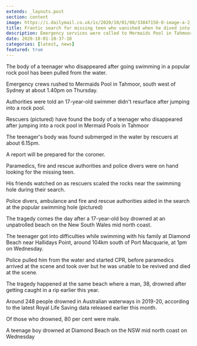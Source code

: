 ```yaml
---
extends: _layouts.post
section: content
image: https://i.dailymail.co.uk/1s/2020/10/01/08/33847150-0-image-a-2_1601537120813.jpg 
title: Frantic search for missing teen who vanished when he dived into a rock pool ends in tragedy 
description: Emergency services were called to Mermaids Pool in Tahmoor, south west of Sydney at about 1.40 on Thursday afternoon. 
date: 2020-10-01-10-37-10 
categories: [latest, news] 
featured: true 
--- 
```

The body of a teenager who disappeared after going swimming in a popular rock pool has been pulled from the water. 

Emergency crews rushed to Mermaids Pool in Tahmoor, south west of Sydney at about 1.40pm on Thursday.

Authorities were told an 17-year-old swimmer didn't resurface after jumping into a rock pool.

Rescuers (pictured) have found the body of a teenager who disappeared after jumping into a rock pool in Mermaid Pools in Tahmoor 

The teenager's body was found submerged in the water by rescuers at about 6.15pm.

A report will be prepared for the coroner.

Paramedics, fire and rescue authorities and police divers were on hand looking for the missing teen.

His friends watched on as rescuers scaled the rocks near the swimming hole during their search.

Police divers, ambulance and fire and rescue authorities aided in the search at the popular swimming hole (pictured) 

The tragedy comes the day after a 17-year-old boy drowned at an unpatrolled beach on the New South Wales mid north coast.

The teenager got into difficulties while swimming with his family at Diamond Beach near Hallidays Point, around 104km south of Port Macquarie, at 1pm on Wednesday.

Police pulled him from the water and started CPR, before paramedics arrived at the scene and took over but he was unable to be revived and died at the scene.

The tragedy happened at the same beach where a man, 38, drowned after getting caught in a rip earlier this year.

Around 248 people drowned in Australian waterways in 2019-20, according to the latest Royal Life Saving data released earlier this month.

Of those who drowned, 80 per cent were male.

A teenage boy drowned at Diamond Beach on the NSW mid north coast on Wednesday

